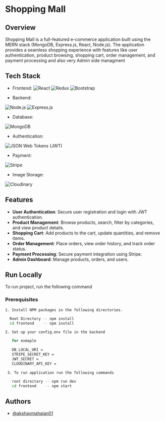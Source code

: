 

# Shopping Mall

## Overview

Shopping Mall is a full-featured e-commerce application built using the MERN stack (MongoDB, Express.js, React, Node.js). The application provides a seamless shopping experience with features like user authentication, product browsing, shopping cart, order management, and payment processing and also very Admin side managment 



## Tech Stack

- Frontend: <img alt="React" src="https://img.shields.io/badge/React-61DAFB?style=for-the-badge&logo=react&logoColor=white"/> <img alt="Redux" src="https://img.shields.io/badge/Redux-764ABC?style=for-the-badge&logo=redux&logoColor=white"/> <img alt="Bootstrap" src="https://img.shields.io/badge/Bootstrap-563D7C?style=for-the-badge&logo=bootstrap&logoColor=white"/>

- Backend: 
<img alt="Node.js" src="https://img.shields.io/badge/Node.js-339933?style=for-the-badge&logo=nodedotjs&logoColor=white"/>
<img alt="Express.js" src="https://img.shields.io/badge/Express.js-000000?style=for-the-badge&logo=express&logoColor=white"/>

- Database: 
<img alt="MongoDB" src="https://img.shields.io/badge/MongoDB-47A248?style=for-the-badge&logo=mongodb&logoColor=white"/>

- Authentication: 
<img alt="JSON Web Tokens (JWT)" src="https://img.shields.io/badge/JSON_Web_Tokens-000000?style=for-the-badge&logo=json-web-tokens&logoColor=white"/>

- Payment: 
<img alt="Stripe" src="https://img.shields.io/badge/Stripe-008CDD?style=for-the-badge&logo=stripe&logoColor=white"/>

- Image Storage: 
<img alt="Cloudinary" src="https://img.shields.io/badge/Cloudinary-4285F4?style=for-the-badge&logo=cloudinary&logoColor=white"/>




## Features
- **User Authentication**: Secure user registration and login with JWT authentication.
- **Product Management**: Browse products, search, filter by categories, and view product details.
- **Shopping Cart**: Add products to the cart, update quantities, and remove items.
- **Order Management**: Place orders, view order history, and track order status.
- **Payment Processing**: Secure payment integration using Stripe.
- **Admin Dashboard**: Manage products, orders, and users.
## Run Locally

To run project, run the following command

### Prerequisites

    1. Install NPM packages in the following directories.


```bash
  Root Directory -- npm install
  cd frontend    -- npm install
```
    2. Set up your config.env file in the backend 
```bash
   for exmaple 

   DB_LOCAL_URI = 
   STRIPE_SECRET_KEY = 
   JWT_SECRET = 
   CLOUDINARY_API_KEY = 
```

     3. To run application run the following commands
```bash
   root directary -- npm run dev 
   cd frontend    -- npm start
```
## Authors

- [@akshaymahajan01](https://github.com/akshaymahajan01)

